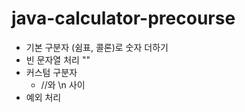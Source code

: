# java-calculator-precourse

- 기본 구분자 (쉼표, 콜론)로 숫자 더하기
- 빈 문자열 처리 ""
- 커스텀 구분자
  - //와 \n 사이
- 예외 처리